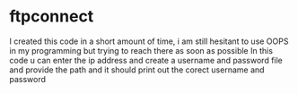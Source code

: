 # ftpconnect
I created this code in a short amount of time, i am still hesitant to use 
OOPS in my programming but trying to reach there as soon as possible
In this code u can enter the ip address and create a username and password file and provide the path 
and it should print out the corect username and password
